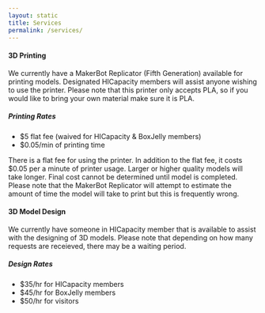 ```yaml
---
layout: static
title: Services
permalink: /services/
---
```


#### 3D Printing ####
We currently have a MakerBot Replicator (Fifth Generation) available for printing models. Designated HICapacity members will assist anyone wishing to use the printer. Please note that this printer only accepts PLA, so if you would like to bring your own material make sure it is PLA.

##### Printing Rates #####
* $5 flat fee (waived for HICapacity &amp; BoxJelly members)
* $0.05/min of printing time

There is a flat fee for using the printer. In addition to the flat fee, it costs $0.05 per a minute of printer usage. Larger or higher quality models will take longer. Final cost cannot be determined until model is completed. Please note that the MakerBot Replicator will attempt to estimate the amount of time the model will take to print but this is frequently wrong.

#### 3D Model Design ####
We currently have someone in HICapacity member that is available to assist with the designing of 3D models. Please note that depending on how many requests are receieved, there may be a waiting period.

##### Design Rates #####
* $35/hr for HICapacity members
* $45/hr for BoxJelly members
* $50/hr for visitors